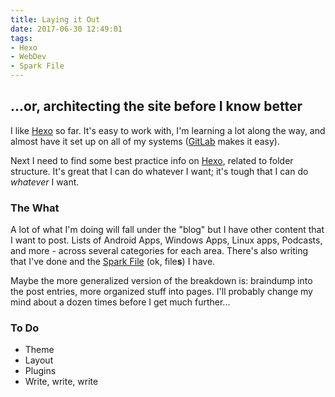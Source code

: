 ```yaml
---
title: Laying it Out
date: 2017-06-30 12:49:01
tags:
- Hexo
- WebDev
- Spark File
---
```


## ...or, architecting the site before I know better

I like [Hexo](https://hexo.io/) so far. It's easy to work with, I'm learning a lot along the way, and almost have it set up on all of my systems ([GitLab](https://gitlab.com/) makes it easy).

Next I need to find some best practice info on [Hexo](https://hexo.io/), related to folder structure. It's great that I can do whatever I want; it's tough that I can do *whatever* I want.

### The What

A lot of what I'm doing will fall under the "blog" but I have other content that I want to post. Lists of Android Apps, Windows Apps, Linux apps, Podcasts, and more - across several categories for each area. There's also writing that I've done and the [Spark File](https://medium.com/the-writers-room/the-spark-file-8d6e7df7ae58) (ok, file**s**) I have.

Maybe the more generalized version of the breakdown is: braindump into the post entries, more organized stuff into pages. I'll probably change my mind about a dozen times before I get much further...

### To Do
- Theme
- Layout
- Plugins
- Write, write, write
